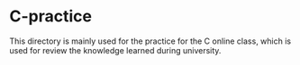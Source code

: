 # C-practice

This directory is mainly used for the practice for the C online class, which
is used for review the knowledge learned during university.
